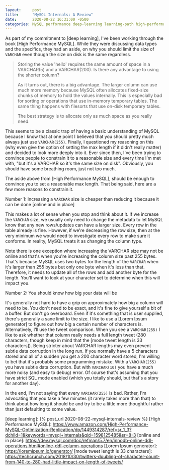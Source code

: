 ```yaml
---
layout:     post
title:      "MySQL Internals: A Review"
date:       2020-08-22 16:31:00 -0500
categories: MySQL performance deep-learning learning-path high-performance-mysql
---
```


As part of my commitment to [deep learning], I've been working through the book
[High Performance MySQL].  While they were discussing data types and the specifics,
they had an aside, on why you should limit the size of `VARCHAR` even though the size
on disk is the same regardless.

> Storing the value 'hello' requires the same amount of space in a VARCHAR(5) and a VARCHAR(200).
> Is there any advantage to using the shorter column?
>
> As it turns out, there is a big advantage.  The larger column can use much more memory
> because MySQL often allocates fixed-size chunks of memory to hold the values internally.
> This is especially bad for sorting or operations that use in-memory temporary tables.
> The same thing happens with filesorts that use on-disk temporary tables.
>
> The best strategy is to allocate only as much space as you really need.

This seems to be a classic trap of having a basic understanding of MySQL because
I know that at one point I believed that you should pretty much always just use `VARCHAR(255)`.
Finally, I questioned my reasoning on this (why even give the option of setting the max length
if it didn't really matter) and decided to look more deeply into it.  Ever since then,
I've been trying to convince people to constrain it to a reasonable size and every time I'm 
met with, "but it's a VARCHAR so it's the same size on disk".  Obviously, you should have some
breathing room, just not too much.

The aside above from [High Performance MySQL], should be enough to convince you to set a reasonable
max length.  That being said, here are a few more reasons to constrain it.

Number 1: Increasing a `VARCHAR` size is cheaper than reducing it because it can be done [online and in place]

This makes a lot of sense when you stop and think about it.  If we increase the `VARCHAR` size, we usually
only need to change the metadata to let MySQL know that any new rows/updates can have a larger size.
Every row in the table already is fine.  However, if we're decreasing the row size, then at the very
minimum we would need to investigate every row to make sure it conforms.  In reality, MySQL treats it as
changing the column type.

Note there is one exception where increasing the VARCHAR size may not be online and that's when you're
increasing the column size past 255 bytes.  That's because MySQL uses two bytes for the length of the
`VARCHAR` when it's larger than 255 bytes but only one byte when it's less than that.    Therefore, it needs
to update all of the rows and add another byte for the length.  You'll want to look at your character set
to determine when this will impact you.

Number 2: You should know how big your data will be

It's generally not hard to have a grip on approximately how big a column will need to be. You don't
need to be exact, and it's fine to give yourself a bit of a buffer.  But don't go overboard.  Even if it's
something that is user supplied, there's generally a sane limit to the size.  I like to use a [Lorem Ipsum generator]
to figure out how big a certain number of characters is.  Alternatively, I'll use the tweet comparison.
When you see a `VARCHAR(255)` I like to ask whether that column really needs a full length tweet (280 characters,
though keep in mind that the [mode tweet length is 33 characters]).  Being stricter about VARCHAR lengths may even
prevent subtle data corruption in the long run.  If you normally have a 5 characters stored and all of a sudden you
get a 200 character word stored, I'm willing to bet that it's probably some programming mistake.  With a `VARCHAR(255)`
you have subtle data corruption.  But with `VARCHAR(10)` you have a much more noisy (and easy to debug) error.
Of course that's assuming that you have strict SQL mode enabled (which you totally should, but that's a story
for another day).

In the end, I'm not saying that every `VARCHAR(255)` is bad.  Rather, I'm advocating that you take a few minutes (it rarely takes more than that)
to think about how long it should be and try to be a little more thoughtful rather than just defaulting to some value.


[deep learning]: {% post_url 2020-08-22-mysql-internals-review %}
[High Performance MySQL]: https://www.amazon.com/High-Performance-MySQL-Optimization-Replication/dp/1449314287/ref=sr_1_3?dchild=1&keywords=mysql+internals&qid=1598125485&sr=8-3
[online and in place]: https://dev.mysql.com/doc/refman/5.7/en/innodb-online-ddl-operations.html#online-ddl-column-operations
[Lorem Ipsum generator]: https://loremipsum.io/generator/
[mode tweet length is 33 characters]: https://techcrunch.com/2018/10/30/twitters-doubling-of-character-count-from-140-to-280-had-little-impact-on-length-of-tweets/
